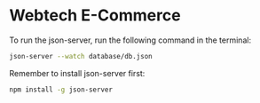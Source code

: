 # Webtech E-Commerce

To run the json-server, run the following command in the terminal:

```bash
json-server --watch database/db.json
```

Remember to install json-server first:

```bash
npm install -g json-server
```
